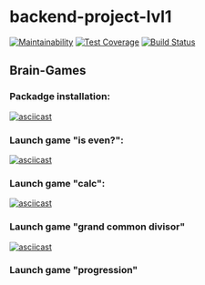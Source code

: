 # backend-project-lvl1

[![Maintainability](https://api.codeclimate.com/v1/badges/5c67789660431caf1ce2/maintainability)](https://codeclimate.com/github/onedealmaker/backend-project-lvl1/maintainability)
[![Test Coverage](https://api.codeclimate.com/v1/badges/5c67789660431caf1ce2/test_coverage)](https://codeclimate.com/github/onedealmaker/backend-project-lvl1/test_coverage)
[![Build Status](https://api.travis-ci.org/onedealmaker/backend-project-lvl1.svg?branch=master)](https://api.travis-ci.org/onedealmaker/backend-project-lvl1)
## Brain-Games
### Packadge installation:

[![asciicast](https://asciinema.org/a/292963.svg)](https://asciinema.org/a/292963)
### Launch game "is even?":

[![asciicast](https://asciinema.org/a/292964.svg)](https://asciinema.org/a/292964)
### Launch game "calc":
[![asciicast](https://asciinema.org/a/292965.svg)](https://asciinema.org/a/292965)

### Launch game "grand common divisor"
[![asciicast](https://asciinema.org/a/292984.svg)](https://asciinema.org/a/292984)

### Launch game "progression"
